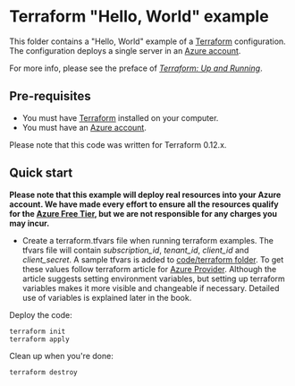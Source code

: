# Terraform "Hello, World" example

This folder contains a "Hello, World" example of a [Terraform](https://www.terraform.io/) configuration. The configuration 
deploys a single server in an [Azure account](https://azure.microsoft.com/en-us/). 

For more info, please see the preface of *[Terraform: Up and Running](http://www.terraformupandrunning.com)*.

## Pre-requisites

* You must have [Terraform](https://www.terraform.io/) installed on your computer. 
* You must have an [Azure account](https://azure.microsoft.com/en-us/).

Please note that this code was written for Terraform 0.12.x.

## Quick start

**Please note that this example will deploy real resources into your Azure account. We have made every effort to ensure 
all the resources qualify for the [Azure Free Tier](https://azure.microsoft.com/en-ca/free/), but we are not responsible for any
charges you may incur.** 

* Create a terraform.tfvars file when running terraform examples. The tfvars file will contain *subscription_id*, *tenant_id*, *client_id* and *client_secret*. A sample tfvars is added to [code/terraform folder](../..). To get these values follow terraform article for
  [Azure Provider](https://www.terraform.io/docs/providers/azurerm/guides/service_principal_client_secret.html). Although the article suggests setting environment variables, but setting up terraform variables makes it more visible and changeable if necessary. Detailed use of variables is explained later in the book.

Deploy the code:

```
terraform init
terraform apply
```

Clean up when you're done:

```
terraform destroy
```